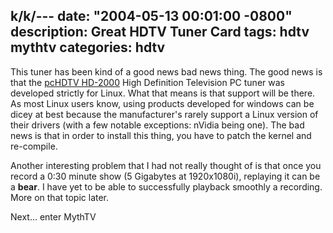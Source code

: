 k/k/---
date: "2004-05-13 00:01:00 -0800"
description: Great HDTV Tuner Card
tags: hdtv mythtv
categories: hdtv
---

This tuner has been kind of a good news bad news thing. The good news is that the [pcHDTV HD-2000](http://www.pchdtv.com/) High Definition Television PC tuner was developed strictly for Linux. What that means is that support will be there. As most Linux users know, using products developed for windows can be dicey at best because the manufacturer's rarely support a Linux version of their drivers (with a few notable exceptions: nVidia being one). The bad news is that in order to install this thing, you have to patch the kernel and re-compile.  
  
Another interesting problem that I had not really thought of is that once you record a 0:30 minute show (5 Gigabytes at 1920x1080i), replaying it can be a **bear**. I have yet to be able to successfully playback smoothly a recording. More on that topic later.  
  
Next... enter MythTV
